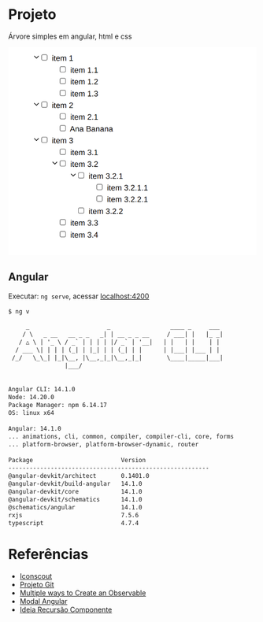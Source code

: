 # Projeto

Árvore simples em angular, html e css

![Árvore simples](https://github.com/surfx/angular-tree/blob/main/arvore.png)

## Angular

Executar: `ng serve`, acessar [localhost:4200](http://localhost:4200/#)

```
$ ng v
```

```
     _                      _                 ____ _     ___
    / \   _ __   __ _ _   _| | __ _ _ __     / ___| |   |_ _|
   / △ \ | '_ \ / _` | | | | |/ _` | '__|   | |   | |    | |
  / ___ \| | | | (_| | |_| | | (_| | |      | |___| |___ | |
 /_/   \_\_| |_|\__, |\__,_|_|\__,_|_|       \____|_____|___|
                |___/
    

Angular CLI: 14.1.0
Node: 14.20.0
Package Manager: npm 6.14.17 
OS: linux x64

Angular: 14.1.0
... animations, cli, common, compiler, compiler-cli, core, forms
... platform-browser, platform-browser-dynamic, router

Package                         Version
---------------------------------------------------------
@angular-devkit/architect       0.1401.0
@angular-devkit/build-angular   14.1.0
@angular-devkit/core            14.1.0
@angular-devkit/schematics      14.1.0
@schematics/angular             14.1.0
rxjs                            7.5.6
typescript                      4.7.4
```

# Referências

- [Iconscout](https://iconscout.com/icons/arrow)
- [Projeto Git](https://github.com/surfx/angular-tree)
- [Multiple ways to Create an Observable](https://www.cloudhadoop.com/angular-observable-delay-example/)
- [Modal Angular](https://consolelog.com.br/modal-animations-angular/)
- [Ideia Recursão Componente](https://stackoverflow.com/questions/63795040/a-recursive-function-in-angular-html-document)
